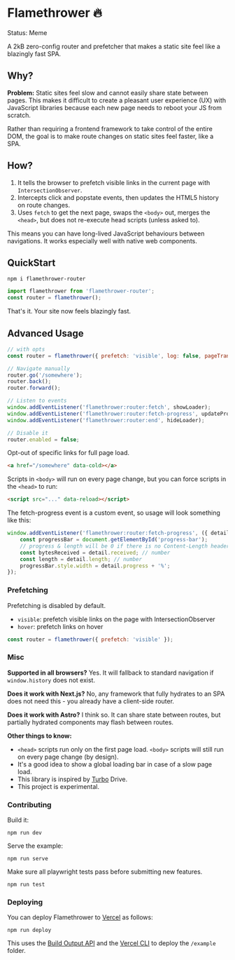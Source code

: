 # Flamethrower 🔥

Status: Meme

A 2kB zero-config router and prefetcher that makes a static site feel like a blazingly fast SPA.

## Why?

**Problem:** Static sites feel slow and cannot easily share state between pages. This makes it difficult to create a pleasant user experience (UX) with JavaScript libraries because each new page needs to reboot your JS from scratch.

Rather than requiring a frontend framework to take control of the entire DOM, the goal is to make route changes on static sites feel faster, like a SPA.

## How?

1. It tells the browser to prefetch visible links in the current page with `IntersectionObserver`.
2. Intercepts click and popstate events, then updates the HTML5 history on route changes.
3. Uses `fetch` to get the next page, swaps the `<body>` out, merges the `<head>`, but does not re-execute head scripts (unless asked to).

This means you can have long-lived JavaScript behaviours between navigations. It works especially well with native web components.

## QuickStart

```
npm i flamethrower-router
```

```js
import flamethrower from 'flamethrower-router';
const router = flamethrower();
```

That's it. Your site now feels blazingly fast.

## Advanced Usage

```js
// with opts
const router = flamethrower({ prefetch: 'visible', log: false, pageTransitions: false });

// Navigate manually
router.go('/somewhere');
router.back();
router.forward();

// Listen to events
window.addEventListener('flamethrower:router:fetch', showLoader);
window.addEventListener('flamethrower:router:fetch-progress', updateProgressBar);
window.addEventListener('flamethrower:router:end', hideLoader);

// Disable it
router.enabled = false;
```

Opt-out of specific links for full page load.

```html
<a href="/somewhere" data-cold></a>
```

Scripts in `<body>` will run on every page change, but you can force scripts in the `<head>` to run:

```html
<script src="..." data-reload></script>
```

The fetch-progress event is a custom event, so usage will look something like this:
```js
window.addEventListener('flamethrower:router:fetch-progress', ({ detail }) => {
	const progressBar = document.getElementById('progress-bar');
	// progress & length will be 0 if there is no Content-Length header
	const bytesReceived = detail.received; // number
	const length = detail.length; // number
	progressBar.style.width = detail.progress + '%';
});
```

### Prefetching

Prefetching is disabled by default.

- `visible`: prefetch visible links on the page with IntersectionObserver
- `hover`: prefetch links on hover

```js
const router = flamethrower({ prefetch: 'visible' });
```

### Misc

**Supported in all browsers?** Yes. It will fallback to standard navigation if `window.history` does not exist.

**Does it work with Next.js?** No, any framework that fully hydrates to an SPA does not need this - you already have a client-side router.

**Does it work with Astro?** I think so. It can share state between routes, but partially hydrated components may flash between routes.

**Other things to know:**

- `<head>` scripts run only on the first page load. `<body>` scripts will still run on every page change (by design).
- It's a good idea to show a global loading bar in case of a slow page load.
- This library is inspired by [Turbo](https://github.com/hotwired/turbo) Drive.
- This project is experimental.

### Contributing

Build it:

```
npm run dev
```

Serve the example:

```
npm run serve
```

Make sure all playwright tests pass before submitting new features.

```
npm run test
```

### Deploying

You can deploy Flamethrower to [Vercel](http://vercel.com/) as follows:

```
npm run deploy
```

This uses the [Build Output API](https://vercel.com/docs/build-output-api/v3) and the [Vercel CLI](https://vercel.com/cli) to deploy the `/example` folder.
